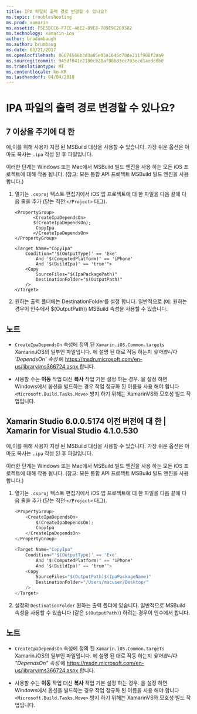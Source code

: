 ```yaml
---
title: IPA 파일의 출력 경로 변경할 수 있나요?
ms.topic: troubleshooting
ms.prod: xamarin
ms.assetid: F5E5DCC6-F7CC-48E2-89E8-709E9C269502
ms.technology: xamarin-ios
author: bradumbaugh
ms.author: brumbaug
ms.date: 03/21/2017
ms.openlocfilehash: 06074566b3d3a05e05a1646c70de211f908f3aa9
ms.sourcegitcommit: 945df041e2180cb20af08b83cc703ecd1aedc6b0
ms.translationtype: MT
ms.contentlocale: ko-KR
ms.lasthandoff: 04/04/2018
---
```

# <a name="can-i-change-the-output-path-of-the-ipa-file"></a>IPA 파일의 출력 경로 변경할 수 있나요?

## <a name="for-cycle-7-and-higher"></a>7 이상을 주기에 대 한
예,이를 위해 사용자 지정 된 MSBuild 대상을 사용할 수 있습니다. 가장 쉬운 옵션은 아마도 복사는 `.ipa` 작성 된 후 파일입니다.

이러한 단계는 Windows 또는 Mac에서 MSBuild 빌드 엔진을 사용 하는 모든 iOS 프로젝트에 대해 작동 됩니다. (참고: 모든 통합 API 프로젝트 MSBuild 빌드 엔진을 사용 합니다.)

1. 열기는 `.csproj` 텍스트 편집기에서 iOS 앱 프로젝트에 대 한 파일을 다음 끝에 다음 줄을 추가 (닫는 직전 `</Project>` 태그).
    
    ```
    <PropertyGroup>
           <CreateIpaDependsOn>
           $(CreateIpaDependsOn);
            CopyIpa
           </CreateIpaDependsOn>
    </PropertyGroup>
    
    <Target Name="CopyIpa"
        Condition="'$(OutputType)' == 'Exe'
            And '$(ComputedPlatform)' == 'iPhone'
            And '$(BuildIpa)' == 'true'">
        <Copy
            SourceFiles="$(IpaPackagePath)"
            DestinationFolder="$(OutputPath)"
        />
    </Target>
    ```

2. 원하는 출력 폴더에는 DestinationFolder를 설정 합니다. 일반적으로 (예: 원하는 경우이 인수에서 $(OutputPath)) MSBuild 속성을 사용할 수 있습니다.

## <a name="notes"></a>노트
- `CreateIpaDependsOn` 속성에 정의 된 `Xamarin.iOS.Common.targets` Xamarin.iOS의 일부인 파일입니다. 에 설명 된 대로 작동 하는지 *덮어씁니다 'DependsOn' 속성* 에 [ https://msdn.microsoft.com/en-us/library/ms366724.aspx ](https://msdn.microsoft.com/en-us/library/ms366724.aspx)합니다.

- 사용할 수는 **이동** 작업 대신 **복사** 작업 기본 설정 하는 경우. 을 설정 하면 Windows에서 옵션을 빌드하는 경우 작업 정규화 된 이름을 사용 해야 합니다 `<Microsoft.Build.Tasks.Move>` 방지 하기 위해는 XamarinVS와 모호성 빌드 작업입니다.

## <a name="for-versions-before-xamarin-studio-6005174--xamarin-for-visual-studio-410530"></a>Xamarin Studio 6.0.0.5174 이전 버전에 대 한 | Xamarin for Visual Studio 4.1.0.530

예,이를 위해 사용자 지정 된 MSBuild 대상을 사용할 수 있습니다. 가장 쉬운 옵션은 아마도 복사는 `.ipa` 작성 된 후 파일입니다.

이러한 단계는 Windows 또는 Mac에서 MSBuild 빌드 엔진을 사용 하는 모든 iOS 프로젝트에 대해 작동 됩니다. (참고: 모든 통합 API 프로젝트 MSBuild 빌드 엔진을 사용 합니다.)

1. 열기는 `.csproj` 텍스트 편집기에서 iOS 앱 프로젝트에 대 한 파일을 다음 끝에 다음 줄을 추가 (닫는 직전 `</Project>` 태그).

    ```csharp
    <PropertyGroup>
        <CreateIpaDependsOn>
            $(CreateIpaDependsOn);
            CopyIpa
        </CreateIpaDependsOn>
    </PropertyGroup>
    
    <Target Name="CopyIpa"
        Condition="'$(OutputType)' == 'Exe'
            And '$(ComputedPlatform)' == 'iPhone'
            And '$(BuildIpa)' == 'true'">
        <Copy
            SourceFiles="$(OutputPath)$(IpaPackageName)"
            DestinationFolder="/Users/macuser/Desktop/"
        />
    </Target>
    ```

2. 설정의 `DestinationFolder` 원하는 출력 폴더에 있습니다. 일반적으로 MSBuild 속성을 사용할 수 있습니다 (같은 `$(OutputPath)`) 하려는 경우이 인수에서 합니다.

## <a name="notes"></a>노트
- `CreateIpaDependsOn` 속성에 정의 된 `Xamarin.iOS.Common.targets` Xamarin.iOS의 일부인 파일입니다. 에 설명 된 대로 작동 하는지 *덮어씁니다 "DependsOn" 속성* 에 [ https://msdn.microsoft.com/en-us/library/ms366724.aspx ](https://msdn.microsoft.com/en-us/library/ms366724.aspx)합니다.

- 사용할 수는 **이동** 작업 대신 **복사** 작업 기본 설정 하는 경우. 을 설정 하면 Windows에서 옵션을 빌드하는 경우 작업 정규화 된 이름을 사용 해야 합니다 `<Microsoft.Build.Tasks.Move>` 방지 하기 위해는 XamarinVS와 모호성 빌드 작업입니다.
